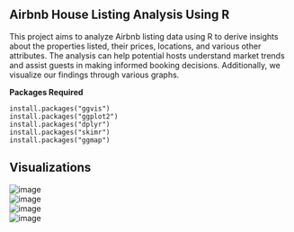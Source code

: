 ## Airbnb House Listing Analysis Using R

This project aims to analyze Airbnb listing data using R to derive insights about the properties listed, their prices, locations, and various other attributes. The analysis can help potential hosts understand market trends and assist guests in making informed booking decisions. Additionally, we visualize our findings through various graphs.

**Packages Required**

```
install.packages("ggvis")
install.packages("ggplot2")
install.packages("dplyr")
install.packages("skimr")
install.packages("ggmap")

```
## Visualizations

![image](https://github.com/user-attachments/assets/dcff8c69-ff85-439e-9bc8-5339bbebc6e9)\
![image](https://github.com/user-attachments/assets/1ac0b1df-1895-4f43-86b0-a05e27e88536)\
![image](https://github.com/user-attachments/assets/78607893-a5d8-4114-b962-8aae3af1a799)\
![image](https://github.com/user-attachments/assets/029c94b7-47c3-4c02-94ac-92833bd3be55)




